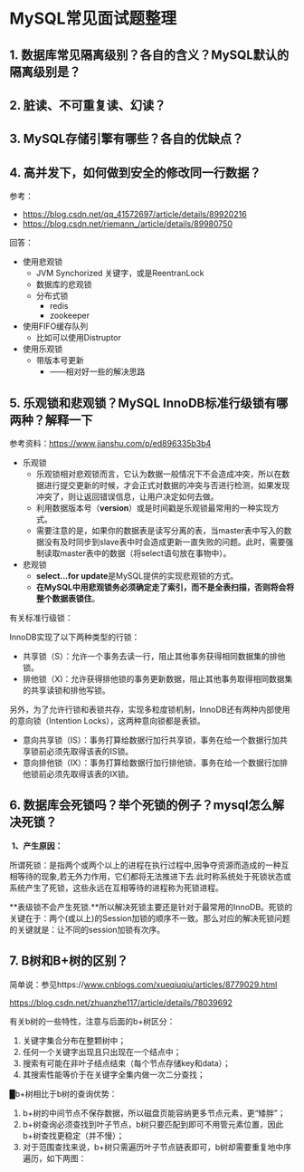 # MySQL常见面试题整理

## 1. 数据库常见隔离级别？各自的含义？MySQL默认的隔离级别是？



## 2. 脏读、不可重复读、幻读？



## 3. MySQL存储引擎有哪些？各自的优缺点？



## 4. 高并发下，如何做到安全的修改同一行数据？

参考：

- https://blog.csdn.net/qq_41572697/article/details/89920216
- https://blog.csdn.net/riemann_/article/details/89980750

回答：

- 使用悲观锁
  - JVM Synchorized 关键字，或是ReentranLock
  - 数据库的悲观锁
  - 分布式锁
    - redis
    - zookeeper
- 使用FIFO缓存队列
  - 比如可以使用Distruptor
- 使用乐观锁
  - 带版本号更新
    - ——相对好一些的解决思路

## 5. 乐观锁和悲观锁？MySQL InnoDB标准行级锁有哪两种？解释一下

参考资料：https://www.jianshu.com/p/ed896335b3b4

- 乐观锁
  - 乐观锁相对悲观锁而言，它认为数据一般情况下不会造成冲突，所以在数据进行提交更新的时候，才会正式对数据的冲突与否进行检测，如果发现冲突了，则让返回错误信息，让用户决定如何去做。
  - 利用数据版本号（**version**）或是时间戳是乐观锁最常用的一种实现方式。
  - 需要注意的是，如果你的数据表是读写分离的表，当master表中写入的数据没有及时同步到slave表中时会造成更新一直失败的问题。此时，需要强制读取master表中的数据（将select语句放在事物中）。
- 悲观锁
  - **select...for update**是MySQL提供的实现悲观锁的方式。
  - **在MySQL中用悲观锁务必须确定走了索引，而不是全表扫描，否则将会将整个数据表锁住**。



有关标准行级锁：

InnoDB实现了以下两种类型的行锁：

- 共享锁（S）：允许一个事务去读一行，阻止其他事务获得相同数据集的排他锁。
- 排他锁（X)：允许获得排他锁的事务更新数据，阻止其他事务取得相同数据集的共享读锁和排他写锁。

另外，为了允许行锁和表锁共存，实现多粒度锁机制，InnoDB还有两种内部使用的意向锁（Intention Locks），这两种意向锁都是表锁。

- 意向共享锁（IS）：事务打算给数据行加行共享锁，事务在给一个数据行加共享锁前必须先取得该表的IS锁。
- 意向排他锁（IX）：事务打算给数据行加行排他锁，事务在给一个数据行加排他锁前必须先取得该表的IX锁。



## 6. 数据库会死锁吗？举个死锁的例子？mysql怎么解决死锁？

​	**1、产生原因：**

所谓死锁：是指两个或两个以上的进程在执行过程中,因争夺资源而造成的一种互相等待的现象,若无外力作用，它们都将无法推进下去.此时称系统处于死锁状态或系统产生了死锁，这些永远在互相等待的进程称为死锁进程。

**表级锁不会产生死锁.**所以解决死锁主要还是针对于最常用的InnoDB。死锁的关键在于：两个(或以上)的Session加锁的顺序不一致。那么对应的解决死锁问题的关键就是：让不同的session加锁有次序。



## 7. B树和B+树的区别？

简单说：参见https://www.cnblogs.com/xueqiuqiu/articles/8779029.html

https://blog.csdn.net/zhuanzhe117/article/details/78039692

有关b树的一些特性，注意与后面的b+树区分：

1. 关键字集合分布在整颗树中；
2. 任何一个关键字出现且只出现在一个结点中；
3. 搜索有可能在非叶子结点结束（每个节点存储key和data）；
4. 其搜索性能等价于在关键字全集内做一次二分查找；

█b+树相比于b树的查询优势：

1. b+树的中间节点不保存数据，所以磁盘页能容纳更多节点元素，更“矮胖”；
2. b+树查询必须查找到叶子节点，b树只要匹配到即可不用管元素位置，因此b+树查找更稳定（并不慢）；
3. 对于范围查找来说，b+树只需遍历叶子节点链表即可，b树却需要重复地中序遍历，如下两图：











